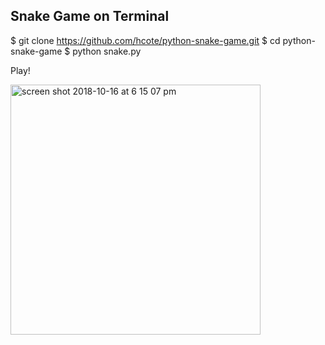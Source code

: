 ## Snake Game on Terminal
$ git clone https://github.com/hcote/python-snake-game.git
$ cd python-snake-game
$ python snake.py

Play!

<img width="400" alt="screen shot 2018-10-16 at 6 15 07 pm" src="https://user-images.githubusercontent.com/34493689/47056096-9a979300-d16f-11e8-9d3e-77176fb16a5f.png">
